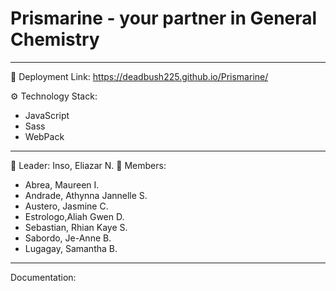 # Prismarine - your partner in General Chemistry

--- 

🚀 Deployment Link: https://deadbush225.github.io/Prismarine/

⚙ Technology Stack:
  - JavaScript
  - Sass
  - WebPack

---
🧔 Leader: Inso, Eliazar N.
👸 Members:
- Abrea, Maureen I.
- Andrade, Athynna Jannelle S.
- Austero, Jasmine C.
- Estrologo,Aliah Gwen D.
- Sebastian, Rhian Kaye S.
- Sabordo, Je-Anne B.
- Lugagay, Samantha B.

--- 
Documentation:



